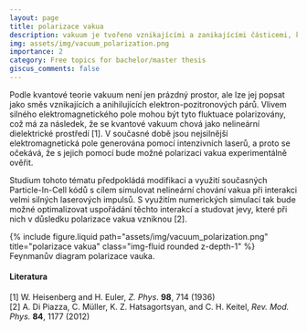 ```yaml
---
layout: page
title: polarizace vakua
description: vakuum je tvořeno vznikajícími a zanikajícími částicemi, které je možné silným laserovým polem polarizovat, a tak indukovat např. dvojlomnost nebo dichroismus vakua
img: assets/img/vacuum_polarization.png
importance: 2
category: Free topics for bachelor/master thesis
giscus_comments: false
---
```


Podle kvantové teorie vakuum není jen prázdný prostor, ale lze jej popsat jako směs vznikajících a
anihilujících elektron-pozitronových párů. Vlivem silného elektromagnetického pole
mohou být tyto fluktuace polarizovány, což má za následek, že se kvantové vakuum chová jako
nelineární dielektrické prostředí [1]. V současné době jsou nejsilnější elektromagnetická pole
generována pomocí intenzivních laserů, a proto se očekává, že s jejich pomocí bude možné
polarizaci vakua experimentálně ověřit.

Studium tohoto tématu předpokládá modifikaci a využití současných Particle-In-Cell kódů s cílem
simulovat nelineární chování vakua při interakci velmi silných laserových impulsů. S využitím
numerických simulací tak bude možné optimalizovat uspořádání těchto interakcí a studovat jevy,
které při nich v důsledku polarizace vakua vzniknou [2].

<div class="row">
    <div class="col-sm mt-3 mt-md-0">
        {% include figure.liquid path="assets/img/vacuum_polarization.png" title="polarizace vakua" class="img-fluid rounded z-depth-1" %}
    </div>
</div>
<div class="caption">
    Feynmanův diagram polarizace vauka.
</div>

#### Literatura
[1] W. Heisenberg and H. Euler, *Z. Phys*. **98**, 714 (1936)  
[2] A. Di Piazza, C. Müller, K. Z. Hatsagortsyan, and C. H. Keitel, *Rev. Mod. Phys.* **84**, 1177 (2012)
